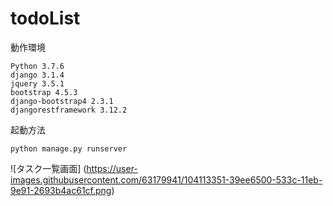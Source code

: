 # todoList

動作環境
```
Python 3.7.6
django 3.1.4
jquery 3.5.1
bootstrap 4.5.3
django-bootstrap4 2.3.1
djangorestframework 3.12.2
```

起動方法
```
python manage.py runserver
```


![タスク一覧画面]
(https://user-images.githubusercontent.com/63179941/104113351-39ee6500-533c-11eb-9e91-2693b4ac61cf.png)
